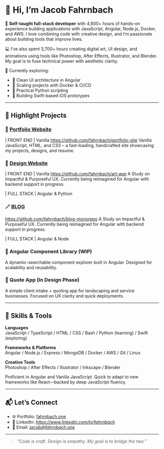 # 👋 Hi, I’m Jacob Fahrnbach

🎯 **Self-taught full-stack developer** with 4,800+ hours of hands-on experience building applications with JavaScript, Angular, Node.js, Docker, and AWS. I love combining code with creative design, and I’m passionate about building tools that improve lives.

💻 I’ve also spent 3,700+ hours creating digital art, UI design, and animations using tools like Photoshop, After Effects, Illustrator, and Blender. My goal is to fuse technical power with aesthetic clarity.

🌱 Currently exploring:
- 🧠 Clean UI architecture in Angular
- 🧰 Scaling projects with Docker & CI/CD
- 🐍 Practical Python scripting
- 📱 Building Swift-based iOS prototypes

---

## 🚀 Highlight Projects

### 🔗 [Portfolio Website](https://fahrnbach.one)
| FRONT END | Vanilla
https://github.com/fahrnbach/portfolio-site
Vanilla JavaScript, HTML, and CSS – a fast-loading, handcrafted site showcasing my projects, designs, and resume.

### 🎨 [Design Website](https://art.fahrnbach.one)
| FRONT END | Vanilla
https://github.com/fahrnbach/art-app
A Study on Impactful & Purposeful UX. Currently being reimagined for Angular with backend support in progress.

| FULL STACK | Angular & Python
### 🪄 [BLOG](https://blog.fahrnbach.one)
https://github.com/fahrnbach/blog-monorepo
A Study on Impactful & Purposeful UX. Currently being reimagined for Angular with backend support in progress.

| FULL STACK | Angular & Node
### 🧩 Angular Component Library (WIP)
A dynamic-searchable component explorer built in Angular. Designed for scalability and reusability.

### 🧾 Quote App (In Design Phase)
A simple client intake + quoting app for landscaping and service businesses. Focused on UX clarity and quick deployments.

---

## 🧠 Skills & Tools

**Languages**  
JavaScript / TypeScript / HTML / CSS / Bash / Python (learning) / Swift (exploring)

**Frameworks & Platforms**  
Angular / Node.js / Express / MongoDB / Docker / AWS / Git / Linux

**Creative Tools**  
Photoshop / After Effects / Illustrator / Inkscape / Blender

Proficient in Angular and Vanilla JavaScript. Quick to adapt to new frameworks like React—backed by deep JavaScript fluency.

---

## 📬 Let’s Connect

- 🌐 Portfolio: [fahrnbach.one](https://fahrnbach.one)
- 💼 LinkedIn: *https://www.linkedin.com/in/fahrnbach*
- 📧 Email: *jacob@fahrnbach.one*

---

> *“Code is craft. Design is empathy. My goal is to bridge the two.”*
